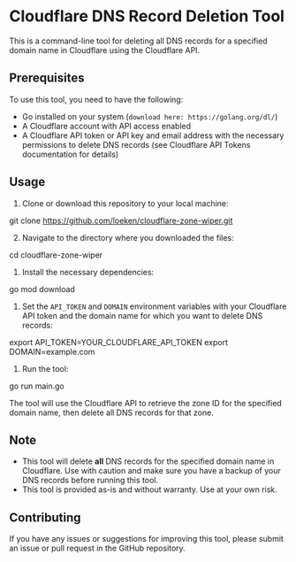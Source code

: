 # Cloudflare DNS Record Deletion Tool

This is a command-line tool for deleting all DNS records for a specified domain name in Cloudflare using the Cloudflare API.

## Prerequisites

To use this tool, you need to have the following:

- Go installed on your system (`download here: https://golang.org/dl/`)
- A Cloudflare account with API access enabled
- A Cloudflare API token or API key and email address with the necessary permissions to delete DNS records (see Cloudflare API Tokens documentation for details)

## Usage

1. Clone or download this repository to your local machine:

git clone https://github.com/loeken/cloudflare-zone-wiper.git


2. Navigate to the directory where you downloaded the files:

cd cloudflare-zone-wiper

1. Install the necessary dependencies:

go mod download


1. Set the `API_TOKEN` and `DOMAIN` environment variables with your Cloudflare API token and the domain name for which you want to delete DNS records:

export API_TOKEN=YOUR_CLOUDFLARE_API_TOKEN
export DOMAIN=example.com

1. Run the tool:

go run main.go


The tool will use the Cloudflare API to retrieve the zone ID for the specified domain name, then delete all DNS records for that zone.

## Note

- This tool will delete **all** DNS records for the specified domain name in Cloudflare. Use with caution and make sure you have a backup of your DNS records before running this tool.
- This tool is provided as-is and without warranty. Use at your own risk.

## Contributing

If you have any issues or suggestions for improving this tool, please submit an issue or pull request in the GitHub repository.